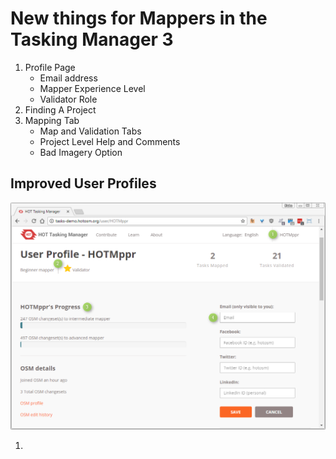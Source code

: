 # New things for Mappers in the Tasking Manager 3

1. Profile Page
    * Email address
    * Mapper Experience Level
    * Validator Role
2. Finding A Project
3. Mapping Tab
    * Map and Validation Tabs
    * Project Level Help and Comments
    * Bad Imagery Option
    
## Improved User Profiles

![](/assets/2017-08-19_00h38_26.png)

1. 